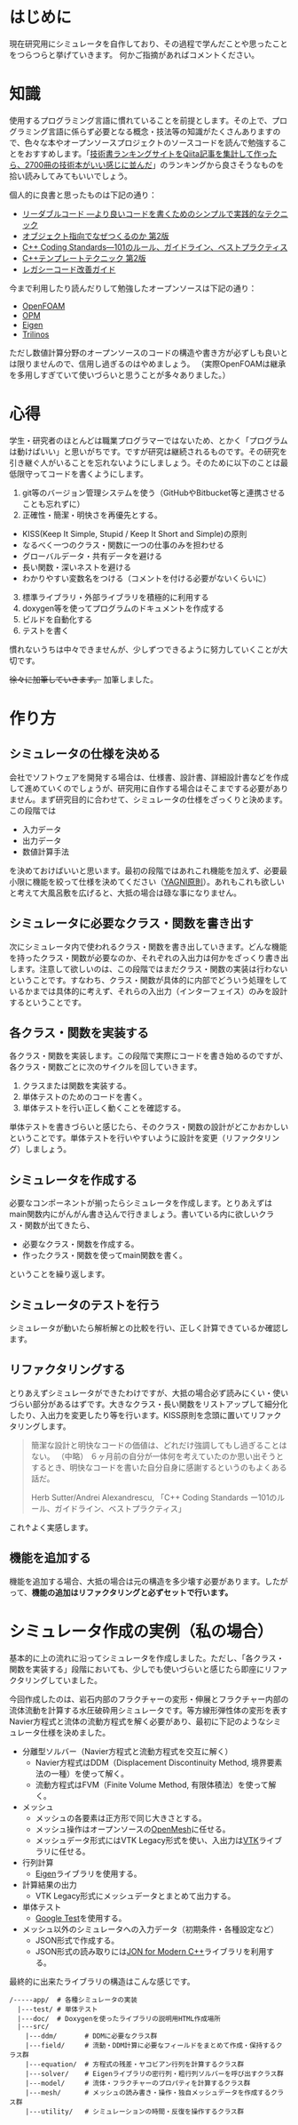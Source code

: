 <!--
title:   研究用にシミュレータを作成するときの心得・手順
tags:    数値計算
id:      9840d80b534a24f38c49
private: false
-->
# はじめに

現在研究用にシミュレータを自作しており、その過程で学んだことや思ったことをつらつらと挙げていきます。
何かご指摘があればコメントください。

# 知識

使用するプログラミング言語に慣れていることを前提とします。その上で、プログラミング言語に係らず必要となる概念・技法等の知識がたくさんありますので、色々な本やオープンソースプロジェクトのソースコードを読んで勉強することをおすすめします。「[技術書ランキングサイトをQiita記事を集計して作ったら、2700冊の技術本がいい感じに並んだ](https://qiita.com/jabba/items/edefda09121877b79760)」のランキングから良さそうなものを拾い読みしてみてもいいでしょう。

個人的に良書と思ったものは下記の通り：

- [リーダブルコード ―より良いコードを書くためのシンプルで実践的なテクニック](https://www.amazon.co.jp/%E3%83%AA%E3%83%BC%E3%83%80%E3%83%96%E3%83%AB%E3%82%B3%E3%83%BC%E3%83%89-%E2%80%95%E3%82%88%E3%82%8A%E8%89%AF%E3%81%84%E3%82%B3%E3%83%BC%E3%83%89%E3%82%92%E6%9B%B8%E3%81%8F%E3%81%9F%E3%82%81%E3%81%AE%E3%82%B7%E3%83%B3%E3%83%97%E3%83%AB%E3%81%A7%E5%AE%9F%E8%B7%B5%E7%9A%84%E3%81%AA%E3%83%86%E3%82%AF%E3%83%8B%E3%83%83%E3%82%AF-Theory-practice-Boswell/dp/4873115655?SubscriptionId=AKIAIXNEYMK6UFDZYSVQ&tag=tachbookrank-22&linkCode=xm2&camp=2025&creative=165953&creativeASIN=4873115655)
- [オブジェクト指向でなぜつくるのか 第2版](https://www.amazon.co.jp/%E3%82%AA%E3%83%96%E3%82%B8%E3%82%A7%E3%82%AF%E3%83%88%E6%8C%87%E5%90%91%E3%81%A7%E3%81%AA%E3%81%9C%E3%81%A4%E3%81%8F%E3%82%8B%E3%81%AE%E3%81%8B-%E7%AC%AC2%E7%89%88-%E5%B9%B3%E6%BE%A4-%E7%AB%A0-ebook/dp/B00ISP0QB2?SubscriptionId=AKIAIXNEYMK6UFDZYSVQ&tag=tachbookrank-22&linkCode=xm2&camp=2025&creative=165953&creativeASIN=B00ISP0QB2)
- [C++ Coding Standards―101のルール、ガイドライン、ベストプラクティス](https://www.amazon.co.jp/C-Coding-Standards%E2%80%95101%E3%81%AE%E3%83%AB%E3%83%BC%E3%83%AB%E3%80%81%E3%82%AC%E3%82%A4%E3%83%89%E3%83%A9%E3%82%A4%E3%83%B3%E3%80%81%E3%83%99%E3%82%B9%E3%83%88%E3%83%97%E3%83%A9%E3%82%AF%E3%83%86%E3%82%A3%E3%82%B9-%E2%80%90depth/dp/4894716860/ref=sr_1_cc_1?s=aps&ie=UTF8&qid=1523776952&sr=1-1-catcorr&keywords=c%2B%2B+coding+standards)
- [C++テンプレートテクニック 第2版](https://www.amazon.co.jp/C-%E3%83%86%E3%83%B3%E3%83%97%E3%83%AC%E3%83%BC%E3%83%88%E3%83%86%E3%82%AF%E3%83%8B%E3%83%83%E3%82%AF-%E7%AC%AC2%E7%89%88-%CE%B5%CF%80%CE%B9%CF%83%CF%84%CE%B7%CE%BC%CE%B7-ebook/dp/B00QJINRYI/ref=sr_1_1?s=digital-text&ie=UTF8&qid=1523776998&sr=1-1&keywords=c%2B%2B+%E3%83%86%E3%83%B3%E3%83%97%E3%83%AC%E3%83%BC%E3%83%88)
- [レガシーコード改善ガイド](https://www.amazon.co.jp/%E3%83%AC%E3%82%AC%E3%82%B7%E3%83%BC%E3%82%B3%E3%83%BC%E3%83%89%E6%94%B9%E5%96%84%E3%82%AC%E3%82%A4%E3%83%89-%E3%83%9E%E3%82%A4%E3%82%B1%E3%83%AB%E3%83%BBC%E3%83%BB%E3%83%95%E3%82%A7%E3%82%B6%E3%83%BC%E3%82%BA-ebook/dp/B01AN97W08/ref=sr_1_1?s=digital-text&ie=UTF8&qid=1523777047&sr=1-1&keywords=%E3%83%AC%E3%82%AC%E3%82%B7%E3%83%BC%E3%82%B3%E3%83%BC%E3%83%89)

今まで利用したり読んだりして勉強したオープンソースは下記の通り：

- [OpenFOAM](https://www.openfoam.com/)
- [OPM](https://github.com/OPM)
- [Eigen](http://eigen.tuxfamily.org/index.php?title=Main_Page)
- [Trilinos](https://trilinos.org/)

ただし数値計算分野のオープンソースのコードの構造や書き方が必ずしも良いとは限りませんので、信用し過ぎるのはやめましょう。
（実際OpenFOAMは継承を多用しすぎていて使いづらいと思うことが多々ありました。）

# 心得

学生・研究者のほとんどは職業プログラマーではないため、とかく「プログラムは動けばいい」と思いがちです。ですが研究は継続されるものです。その研究を引き継ぐ人がいることを忘れないようにしましょう。そのために以下のことは最低限守ってコードを書くようにします。

1. git等のバージョン管理システムを使う（GitHubやBitbucket等と連携させることも忘れずに）
2. 正確性・簡潔・明快さを再優先とする。
  - KISS(Keep It Simple, Stupid / Keep It Short and Simple)の原則
  - なるべく一つのクラス・関数に一つの仕事のみを担わせる
  - グローバルデータ・共有データを避ける
  - 長い関数・深いネストを避ける
  - わかりやすい変数名をつける（コメントを付ける必要がないくらいに）
3. 標準ライブラリ・外部ライブラリを積極的に利用する
4. doxygen等を使ってプログラムのドキュメントを作成する
5. ビルドを自動化する
6. テストを書く

慣れないうちは中々できませんが、少しずつできるように努力していくことが大切です。

~~徐々に加筆していきます。~~
加筆しました。

# 作り方

## シミュレータの仕様を決める

会社でソフトウェアを開発する場合は、仕様書、設計書、詳細設計書などを作成して進めていくのでしょうが、研究用に自作する場合はそこまでする必要がありません。まず研究目的に合わせて、シミュレータの仕様をざっくりと決めます。この段階では

 - 入力データ
 - 出力データ
 - 数値計算手法

を決めておけばいいと思います。最初の段階ではあれこれ機能を加えず、必要最小限に機能を絞って仕様を決めてください（[YAGNI原則](https://ja.wikipedia.org/wiki/YAGNI)）。あれもこれも欲しいと考えて大風呂敷を広げると、大抵の場合は碌な事になりません。

## シミュレータに必要なクラス・関数を書き出す

次にシミュレータ内で使われるクラス・関数を書き出していきます。どんな機能を持ったクラス・関数が必要なのか、それぞれの入出力は何かをざっくり書き出します。注意して欲しいのは、この段階ではまだクラス・関数の実装は行わないということです。すなわち、クラス・関数が具体的に内部でどういう処理をしているかまでは具体的に考えず、それらの入出力（インターフェイス）のみを設計するということです。

## 各クラス・関数を実装する

各クラス・関数を実装します。この段階で実際にコードを書き始めるのですが、各クラス・関数ごとに次のサイクルを回していきます。

1. クラスまたは関数を実装する。
2. 単体テストのためのコードを書く。
3. 単体テストを行い正しく動くことを確認する。

単体テストを書きづらいと感じたら、そのクラス・関数の設計がどこかおかしいということです。単体テストを行いやすいように設計を変更（リファクタリング）しましょう。

## シミュレータを作成する

必要なコンポーネントが揃ったらシミュレータを作成します。とりあえずはmain関数内にがんがん書き込んで行きましょう。書いている内に欲しいクラス・関数が出てきたら、

- 必要なクラス・関数を作成する。
- 作ったクラス・関数を使ってmain関数を書く。

ということを繰り返します。

## シミュレータのテストを行う

シミュレータが動いたら解析解との比較を行い、正しく計算できているか確認します。

## リファクタリングする

とりあえずシミュレータができたわけですが、大抵の場合必ず読みにくい・使いづらい部分があるはずです。大きなクラス・長い関数をリストアップして細分化したり、入出力を変更したり等を行います。KISS原則を念頭に置いてリファクタリングします。

> 簡潔な設計と明快なコードの価値は、どれだけ強調してもし過ぎることはない。
> （中略）
> ６ヶ月前の自分が一体何を考えていたのか思い出そうとするとき、明快なコードを書いた自分自身に感謝するというのもよくある話だ。
>
> Herb Sutter/Andrei Alexandrescu, 「C++ Coding Standards ー101のルール、ガイドライン、ベストプラクティス」

これ↑よく実感します。

## 機能を追加する

機能を追加する場合、大抵の場合は元の構造を多少壊す必要があります。したがって、__機能の追加はリファクタリングと必ずセットで行います。__

# シミュレータ作成の実例（私の場合）

基本的に上の流れに沿ってシミュレータを作成しました。ただし、「各クラス・関数を実装する」段階においても、少しでも使いづらいと感じたら即座にリファクタリングしていました。

今回作成したのは、岩石内部のフラクチャーの変形・伸展とフラクチャー内部の流体流動を計算する水圧破砕用シミュレータです。等方線形弾性体の変形を表すNavier方程式と流体の流動方程式を解く必要があり、最初に下記のようなシミュレータ仕様を決めました。

- 分離型ソルバー（Navier方程式と流動方程式を交互に解く）
  - Navier方程式はDDM（Displacement Discontinuity Method, 境界要素法の一種）を使って解く。
  - 流動方程式はFVM（Finite Volume Method, 有限体積法）を使って解く。
- メッシュ
  - メッシュの各要素は正方形で同じ大きさとする。
  - メッシュ操作はオープンソースの[OpenMesh](https://www.openmesh.org/)に任せる。
  - メッシュデータ形式にはVTK Legacy形式を使い、入出力は[VTK](https://www.vtk.org/)ライブラリに任せる。
- 行列計算
  - [Eigen](http://eigen.tuxfamily.org/index.php?title=Main_Page)ライブラリを使用する。
- 計算結果の出力
  - VTK Legacy形式にメッシュデータとまとめて出力する。
- 単体テスト
  - [Google Test](https://github.com/google/googletest)を使用する。
- メッシュ以外のシミュレータへの入力データ（初期条件・各種設定など）
  - JSON形式で作成する。
  - JSON形式の読み取りには[JON for Modern C++](https://github.com/nlohmann/json)ライブラリを利用する。

最終的に出来たライブラリの構造はこんな感じです。

```
/-----app/  # 各種シミュレータの実装
  |---test/ # 単体テスト
  |---doc/  # Doxygenを使ったライブラリの説明用HTML作成場所
  |---src/
    |---ddm/       # DDMに必要なクラス群
    |---field/     # 流動・DDM計算に必要なフィールドをまとめて作成・保持するクラス群
    |---equation/  # 方程式の残差・ヤコビアン行列を計算するクラス群
    |---solver/    # Eigenライブラリの密行列・粗行列ソルバーを呼び出すクラス群
    |---model/     # 流体・フラクチャーのプロパティを計算するクラス群
    |---mesh/      # メッシュの読み書き・操作・独自メッシュデータを作成するクラス群
    |---utility/   # シミュレーションの時間・反復を操作するクラス群
```